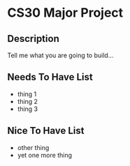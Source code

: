 # CS30 Major Project

## Description
Tell me what you are going to build...

## Needs To Have List
- thing 1
- thing 2
- thing 3

## Nice To Have List
- other thing
- yet one more thing
